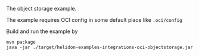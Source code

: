 The object storage example. 

The example requires OCI config in some default place like ``.oci/config``

Build and run the example by 
```shell
mvn package
java -jar ./target/helidon-examples-integrations-oci-objectstorage.jar
```  
